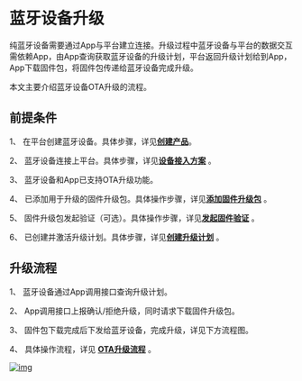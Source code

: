 # 蓝牙设备升级

纯蓝牙设备需要通过App与平台建立连接。升级过程中蓝牙设备与平台的数据交互需依赖App，由App查询获取蓝牙设备的升级计划，平台返回升级计划给到App，App下载固件包，将固件包传递给蓝牙设备完成升级。

本文主要介绍蓝牙设备OTA升级的流程。

 

## 前提条件

1、 在平台创建蓝牙设备。具体步骤，详见[**创建产品**](/deviceDevelop/ProductDevelop/ProductManagement)。

2、 蓝牙设备连接上平台。具体步骤，详见[**设备接入方案**](/deviceDevelop/DeviceAccessPlan/AccessPlan) 。

3、 蓝牙设备和App已支持OTA升级功能。

4、 已添加用于升级的固件升级包。具体操作步骤，详见[**添加固件升级包**](/deviceDevelop/DeviceManage/ota/part02/page-01) 。

5、 固件升级包发起验证（可选）。具体操作步骤，详见[**发起固件验证**](/deviceDevelop/DeviceManage/ota/part02/page-02)  。

6、 已创建并激活升级计划。具体步骤，详见[**创建升级计划**](/deviceDevelop/DeviceManage/ota/part02/page-03) 。

 

## 升级流程

1、 蓝牙设备通过App调用接口查询升级计划。

2、 App调用接口上报确认/拒绝升级，同时请求下载固件升级包。

3、 固件包下载完成后下发给蓝牙设备，完成升级，详见下方流程图。

4、 具体操作流程，详见 [**OTA升级流程**](/deviceDevelop/DeviceManage/ota/page-02) 。

 

<a data-fancybox title="img" href="/zh/guide/ota/ota28.png">![img](/zh/guide/ota/ota28.png)</a>
